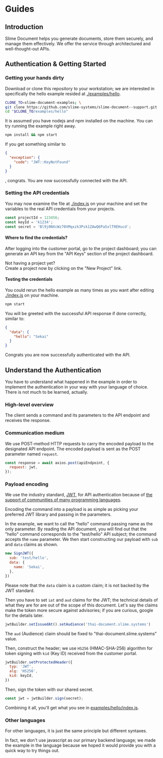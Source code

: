 # Guides

## Introduction

Slime Document helps you generate documents, store them securely, and manage them effectively.
We offer the service through architectured and well-thought-out APIs.

## Authentication & Getting Started

### Getting your hands dirty

Download or clone this repository to your workstation; we are interested in specifically the hello example resided
at [./examples/hello](../examples/hello).

~~~sh
CLONE_TO=slime-document-examples; \
git clone https://github.com/slime-systems/slime-document--support.git $CLONE_TO && \
cd "$CLONE_TO/examples/hello"
~~~

It is assumed you have nodejs and npm installed on the machine. You can try running the example right away.

~~~sh
npm install && npm start
~~~

If you get something similar to

~~~json
{
  "exception": {
    "code": "JWT::KeyNotFound"
  }
}
~~~

, congrats. You are now successfully connected with the API.

### Setting the API credentials

You may now examine the file at [./index.js](../examples/hello/index.js) on your machine and set the variables to the
real API credentials from your projects.

~~~javascript
const projectId = 123456;
const keyId = 'k1234';
const secret = 'Bl9j0NXcWz70VMqxzk3Psk1ZAwQ6Pa5xlT9EHucd';
~~~

#### Where to find the credentials?

After logging into the customer portal, go to the project dashboard;
you can generate an API key from the "API Keys" section of the project dashboard.

Not having a project yet?  
Create a project now by clicking on the "New Project" link.

#### Testing the credentials

You could rerun the hello example as many times as you want after editing [./index.js](../examples/hello/index.js) on
your machine.

~~~sh
npm start
~~~

You will be greeted with the successful API response if done correctly, similar to:

~~~json
{
  "data": {
    "hello": "Sekai"
  }
}
~~~

Congrats you are now successfully authenticated with the API.

## Understand the Authentication

You have to understand what happened in the example in order to implement the authentication in your way with your language of choice.
There is not much to be learned, actually.

### High-level overview

The client sends a command and its parameters to the API endpoint and receives the response.

### Communication medium

We use POST-method HTTP requests to carry the encoded payload to the designated API endpoint.
The encoded payload is sent as the POST parameter named `request`.

~~~javascript
const response = await axios.post(apiEndpoint, {
  request: jwt,
});
~~~

### Payload encoding

We use the industry standard, [JWT](https://jwt.io/), for API authentication
because of [the support of communities of many programming languages](https://jwt.io/libraries).

Encoding the command into a payload is as simple as picking your preferred JWT library and passing in the parameters.

In the example, we want to call the "hello" command passing name as the only parameter.
By reading the API document, you will find out that the "hello" command corresponds to the "test/hello" API subject;
the command accepts the `name` parameter.
We then start constructing our payload with `sub` and `data` claims as shown.

~~~javascript
new SignJWT({
  sub: 'test/hello',
  data: {
    name: 'Sekai',
  },
})
~~~

Please note that the `data` claim is a custom claim; it is not backed by the JWT standard.

Then you have to set `iat` and `aud` claims for the JWT;
the technical details of what they are for are out of the scope of this document.
Let's say the claims make the token more secure against advisories;
if you are curious, google for the details later.

~~~javascript
jwtBuilder.setIssuedAt().setAudience('thai-document.slime.systems')
~~~

The `aud` (Audience) claim should be fixed to "thai-document.slime.systems" value.

Then, construct the header; we use `HS256` (HMAC-SHA-256) algorithm for token signing with `kid` (Key ID) received from
the customer portal.

~~~javascript
jwtBuilder.setProtectedHeader({
  typ: 'JWT',
  alg: 'HS256',
  kid: keyId,
})
~~~

Then, sign the token with our shared secret.

~~~javascript
const jwt = jwtBuilder.sign(secret);
~~~

Combining it all, you'll get what you see in [examples/hello/index.js](../examples/hello/index.js).

### Other languages

For other languages, it is just the same principle but different syntaxes.

In fact, we don't use javascript as our primary backend language;
we made the example in the language because we hoped it would provide you with a quick way to try things out.

